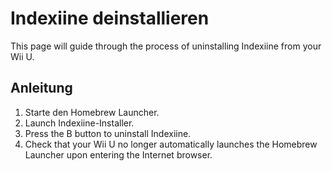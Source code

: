 # Indexiine deinstallieren

This page will guide through the process of uninstalling Indexiine from your Wii U.

## Anleitung

1. Starte den Homebrew Launcher.
2. Launch Indexiine-Installer.
3. Press the B button to uninstall Indexiine.
4. Check that your Wii U no longer automatically launches the Homebrew Launcher upon entering the Internet browser.
